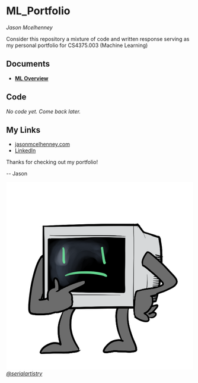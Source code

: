# ML_Portfolio
_Jason Mcelhenney_

Consider this repository a mixture of code and written response serving as my personal portfolio for CS4375.003 (Machine Learning)

## Documents

- [**ML Overview**](/ML_Overview.pdf)

## Code
_No code yet. Come back later._

## My Links
- [jasonmcelhenney.com](https://jasonmcelhenney.com/)
- [LinkedIn](https://www.linkedin.com/in/jason-mcelhenney/)

Thanks for checking out my portfolio!

 -- Jason
 
 ![CRT thinking](/crt-think.png)
 [_@serialartistry_](https://twitter.com/serialartistry)